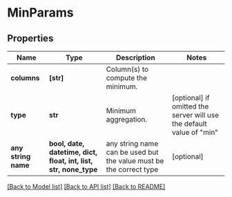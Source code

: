 # MinParams


## Properties
Name | Type | Description | Notes
------------ | ------------- | ------------- | -------------
**columns** | **[str]** | Column(s) to compute the minimum. | 
**type** | **str** | Minimum aggregation. | [optional]  if omitted the server will use the default value of "min"
**any string name** | **bool, date, datetime, dict, float, int, list, str, none_type** | any string name can be used but the value must be the correct type | [optional]

[[Back to Model list]](../README.md#documentation-for-models) [[Back to API list]](../README.md#documentation-for-api-endpoints) [[Back to README]](../README.md)


